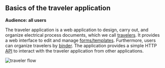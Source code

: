 ## Basics of the traveler application

**Audience: all users**

The traveler application is a web application to design, carry out, and
organize electrical process documents, which we call [travelers](#traveler). It
provides a web interface to edit and manage [forms/templates](#form).
Furthermore, users can organize travelers by [binder](#binder). The application
provides a simple HTTP [API](#api) to interact with the traveler
application from other applications.

<img src="../images/traveler-flow.png" alt="traveler flow">
